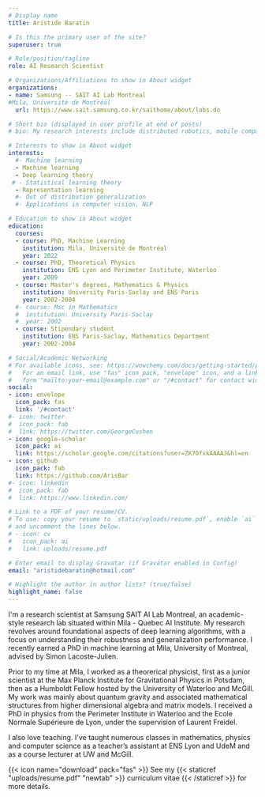 ```yaml
---
# Display name
title: Aristide Baratin

# Is this the primary user of the site?
superuser: true

# Role/position/tagline
role: AI Research Scientist

# Organizations/Affiliations to show in About widget
organizations:
- name: Samsung -- SAIT AI Lab Montreal 
#Mila, Université de Montréal
  url: https://www.sait.samsung.co.kr/saithome/about/labs.do

# Short bio (displayed in user profile at end of posts)
# bio: My research interests include distributed robotics, mobile computing and programmable matter.

# Interests to show in About widget
interests:
  #- Machine learning 
  - Machine learning
  - Deep learning theory
 # - Statistical learning theory
  - Representation learning 
  #- Out of distribution generalization
  #- Applications in computer vision, NLP

# Education to show in About widget
education:
  courses:
  - course: PhD, Machine Learning
    institution: Mila, Université de Montréal
    year: 2022
  - course: PhD, Theoretical Physics
    institution: ENS Lyon and Perimeter Institute, Waterloo
    year: 2009
  - course: Master's degrees, Mathematics & Physics  
    institution: University Paris-Saclay and ENS Paris 
    year: 2002-2004
  #- course: Msc in Mathematics 
  #  institution: University Paris-Saclay 
  #  year: 2002
  - course: Stipendary student
    institution: ENS Paris-Saclay, Mathematics Department
    year: 2002-2004

# Social/Academic Networking
# For available icons, see: https://wowchemy.com/docs/getting-started/page-builder/#icons
#   For an email link, use "fas" icon pack, "envelope" icon, and a link in the
#   form "mailto:your-email@example.com" or "/#contact" for contact widget.
social:
- icon: envelope
  icon_pack: fas
  link: '/#contact'
#- icon: twitter
#  icon_pack: fab
#  link: https://twitter.com/GeorgeCushen
- icon: google-scholar  
  icon_pack: ai
  link: https://scholar.google.com/citations?user=ZK7OfxkAAAAJ&hl=en
- icon: github
  icon_pack: fab
  link: https://github.com/ArisBar
#- icon: linkedin
#  icon_pack: fab
#  link: https://www.linkedin.com/

# Link to a PDF of your resume/CV.
# To use: copy your resume to `static/uploads/resume.pdf`, enable `ai` icons in `params.toml`, 
# and uncomment the lines below.
# - icon: cv
#   icon_pack: ai
#   link: uploads/resume.pdf

# Enter email to display Gravatar (if Gravatar enabled in Config)
email: "aristidebaratin@hotmail.com"

# Highlight the author in author lists? (true/false)
highlight_name: false
---
```


 I'm  a research scientist at Samsung SAIT AI Lab Montreal, an academic-style research lab situated within Mila - Quebec AI Institute. My research revolves around foundational aspects of deep learning algorithms, with a focus on understanding their robustness and generalization performance. I recently earned a PhD in machine learning at Mila, University of Montreal, advised by Simon Lacoste-Julien. 

Prior to my time at Mila,  I worked as a theorerical physicist, first as a junior scientist at the Max Planck Institute for Gravitational Physics in Potsdam, then as a Humboldt Fellow hosted by the University of Waterloo and McGill. My work was mainly about quantum gravity and associated mathematical structures from higher dimensional algebra and matrix models.  I received a PhD in physics from the Perimeter Institute in Waterloo and the Ecole Normale Supérieure de Lyon, under the supervision of  Laurent Freidel. 

I also love teaching. I've taught numerous classes in mathematics, physics and computer science as a teacher’s assistant at ENS  Lyon and UdeM and as a course lecturer at UW and McGill.

{{< icon name="download" pack="fas" >}} See my {{< staticref "uploads/resume.pdf" "newtab" >}} curriculum vitae {{< /staticref >}} for more details. 




